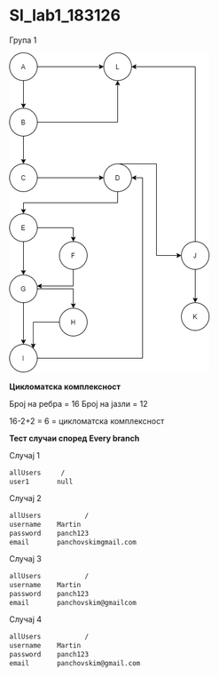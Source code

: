 # SI_lab1_183126

Група 1

![alt text](https://github.com/martinpanch/SI_lab1_183126/blob/master/labcfg.png?raw=true)

**Цикломатска комплексност**

Број на ребра = 16
Број на јазли = 12 

16-2+2 = 6 = цикломатска комплексност

**Тест случаи според Every branch**

Случај 1 
```
allUsers     /
user1       null
```
Случај 2
```
allUsers           /
username	Martin
password	panch123
email		panchovskimgmail.com
```
Случај 3
```
allUsers           /
username	Martin
password	panch123
email		panchovskim@gmailcom
```
Случај 4
```
allUsers           /
username	Martin
password	panch123
email		panchovskim@gmail.com
```
